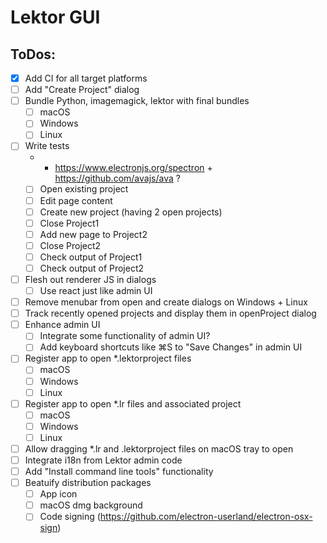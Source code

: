 # Lektor GUI

## ToDos:

 - [x] Add CI for all target platforms
 - [ ] Add "Create Project" dialog
 - [ ] Bundle Python, imagemagick, lektor with final bundles
     - [ ] macOS
     - [ ] Windows
     - [ ] Linux
 - [ ] Write tests
     - * https://www.electronjs.org/spectron + https://github.com/avajs/ava ?
     - [ ] Open existing project
     - [ ] Edit page content
     - [ ] Create new project (having 2 open projects)
     - [ ] Close Project1
     - [ ] Add new page to Project2
     - [ ] Close Project2
     - [ ] Check output of Project1
     - [ ] Check output of Project2
 - [ ] Flesh out renderer JS in dialogs
     - [ ] Use react just like admin UI
 - [ ] Remove menubar from open and create dialogs on Windows + Linux
 - [ ] Track recently opened projects and display them in openProject dialog
 - [ ] Enhance admin UI
     - [ ] Integrate some functionality of admin UI?
     - [ ] Add keyboard shortcuts like ⌘S to "Save Changes" in admin UI
 - [ ] Register app to open *.lektorproject files
     - [ ] macOS
     - [ ] Windows
     - [ ] Linux
 - [ ] Register app to open *.lr files and associated project
     - [ ] macOS
     - [ ] Windows
     - [ ] Linux
 - [ ] Allow dragging *.lr and .lektorproject files on macOS tray to open
 - [ ] Integrate i18n from Lektor admin code
 - [ ] Add "Install command line tools" functionality
 - [ ] Beatuify distribution packages
     - [ ] App icon
     - [ ] macOS dmg background
     - [ ] Code signing (https://github.com/electron-userland/electron-osx-sign)
